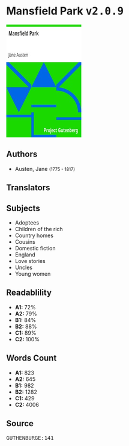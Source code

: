 # Mansfield Park <kbd>v2.0.9</kbd>

![](./cover.medium.jpg "")

## Authors


 - Austen, Jane <small>(1775 - 1817)</small>

## Translators



## Subjects


 - Adoptees
 - Children of the rich
 - Country homes
 - Cousins
 - Domestic fiction
 - England
 - Love stories
 - Uncles
 - Young women

## Readablility


 - **A1:** 72%
 - **A2:** 79%
 - **B1:** 84%
 - **B2:** 88%
 - **C1:** 89%
 - **C2:** 100%

## Words Count


 - **A1:** 823
 - **A2:** 645
 - **B1:** 982
 - **B2:** 1282
 - **C1:** 429
 - **C2:** 4006

## Source


<kbd>GUTHENBURGE:141</kbd>
